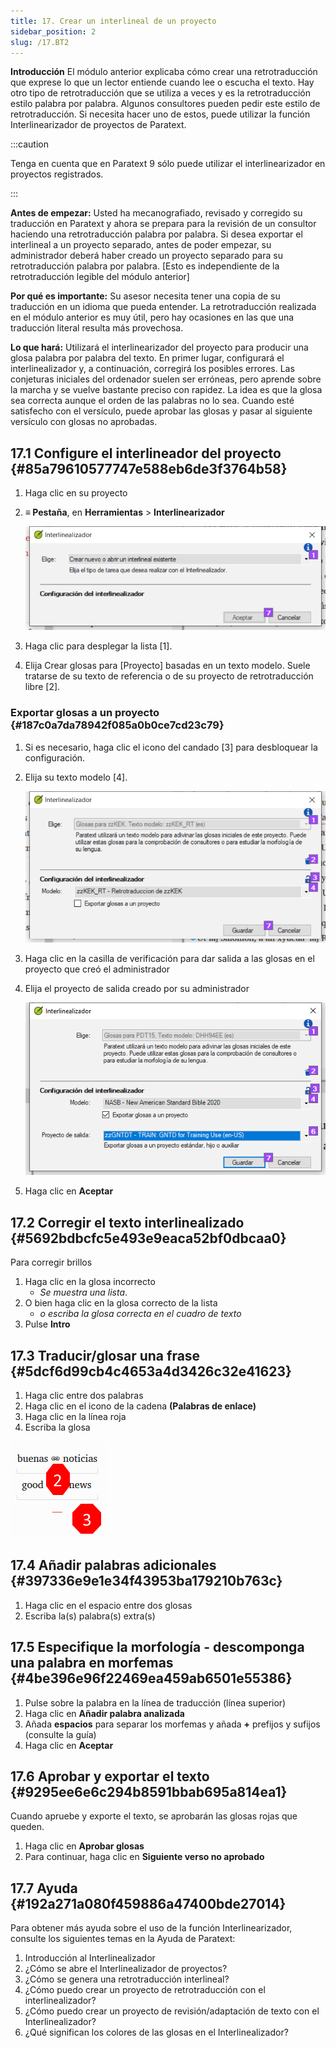 ```yaml
---
title: 17. Crear un interlineal de un proyecto
sidebar_position: 2
slug: /17.BT2
---
```


**Introducción** El módulo anterior explicaba cómo crear una retrotraducción que exprese lo que un lector entiende cuando lee o escucha el texto. Hay otro tipo de retrotraducción que se utiliza a veces y es la retrotraducción estilo palabra por palabra. Algunos consultores pueden pedir este estilo de retrotraducción. Si necesita hacer uno de estos, puede utilizar la función Interlinearizador de proyectos de Paratext.

:::caution

Tenga en cuenta que en Paratext 9 sólo puede utilizar el interlinearizador en proyectos registrados.

:::

**Antes de empezar:** Usted ha mecanografiado, revisado y corregido su traducción en Paratext y ahora se prepara para la revisión de un consultor haciendo una retrotraducción palabra por palabra. Si desea exportar el interlineal a un proyecto separado, antes de poder empezar, su administrador deberá haber creado un proyecto separado para su retrotraducción palabra por palabra. [Esto es independiente de la retrotraducción legible del módulo anterior]

**Por qué es importante:** Su asesor necesita tener una copia de su traducción en un idioma que pueda entender. La retrotraducción realizada en el módulo anterior es muy útil, pero hay ocasiones en las que una traducción literal resulta más provechosa.

**Lo que hará:** Utilizará el interlinearizador del proyecto para producir una glosa palabra por palabra del texto. En primer lugar, configurará el interlinealizador y, a continuación, corregirá los posibles errores. Las conjeturas iniciales del ordenador suelen ser erróneas, pero aprende sobre la marcha y se vuelve bastante preciso con rapidez. La idea es que la glosa sea correcta aunque el orden de las palabras no lo sea. Cuando esté satisfecho con el versículo, puede aprobar las glosas y pasar al siguiente versículo con glosas no aprobadas.

## 17.1 Configure el interlineador del proyecto {#85a79610577747e588eb6de3f3764b58}

1. Haga clic en su proyecto

2. **≡ Pestaña**, en **Herramientas** &gt; **Interlinearizador**

    ![](./1905854111.png)

3. Haga clic para desplegar la lista [1].

4. Elija Crear glosas para [Proyecto] basadas en un texto modelo. Suele tratarse de su texto de referencia o de su proyecto de retrotraducción libre [2].

### Exportar glosas a un proyecto {#187c0a7da78942f085a0b0ce7cd23c79}

1. Si es necesario, haga clic el icono del candado [3] para desbloquear la configuración.

2. Elija su texto modelo [4].

    ![](./1443407551.png)

3. Haga clic en la casilla de verificación para dar salida a las glosas en el proyecto que creó el administrador

4. Elija el proyecto de salida creado por su administrador

    ![](./310119566.png)

5. Haga clic en **Aceptar**

## 17.2 Corregir el texto interlinealizado {#5692bdbcfc5e493e9eaca52bf0dbcaa0}

Para corregir brillos

1. Haga clic en la glosa incorrecto
    - _Se muestra una lista_.
2. O bien haga clic en la glosa correcto de la lista
    - _o escriba la glosa correcta en el cuadro de texto_
3. Pulse **Intro**

## 17.3 Traducir/glosar una frase {#5dcf6d99cb4c4653a4d3426c32e41623}

<div class='notion-row'>
<div class='notion-column' style={{width: 'calc((100% - (min(32px, 4vw) * 1)) * 0.5)'}}>

1. Haga clic entre dos palabras
2. Haga clic en el icono de la cadena **(Palabras de enlace)**
3. Haga clic en la línea roja
4. Escriba la glosa

</div><div className='notion-spacer'></div>

<div class='notion-column' style={{width: 'calc((100% - (min(32px, 4vw) * 1)) * 0.5)'}}>

![](./576503207.png)

</div><div className='notion-spacer'></div>
</div>

## 17.4 Añadir palabras adicionales {#397336e9e1e34f43953ba179210b763c}

1. Haga clic en el espacio entre dos glosas
2. Escriba la(s) palabra(s) extra(s)

## 17.5 Especifique la morfología - descomponga una palabra en morfemas {#4be396e96f22469ea459ab6501e55386}

1. Pulse sobre la palabra en la línea de traducción (línea superior)
2. Haga clic en **Añadir palabra analizada**
3. Añada **espacios** para separar los morfemas y añada **+** prefijos y sufijos (consulte la guía)
4. Haga clic en **Aceptar**

## 17.6 Aprobar y exportar el texto {#9295ee6e6c294b8591bbab695a814ea1}

Cuando apruebe y exporte el texto, se aprobarán las glosas rojas que queden.

1. Haga clic en **Aprobar glosas**
2. Para continuar, haga clic en **Siguiente verso no aprobado**

## 17.7 Ayuda {#192a271a080f459886a47400bde27014}

Para obtener más ayuda sobre el uso de la función Interlinearizador, consulte los siguientes temas en la Ayuda de Paratext:

1. Introducción al Interlinealizador
2. ¿Cómo se abre el Interlinealizador de proyectos?
3. ¿Cómo se genera una retrotraducción interlineal?
4. ¿Cómo puedo crear un proyecto de retrotraducción con el interlinealizador?
5. ¿Cómo puedo crear un proyecto de revisión/adaptación de texto con el Interlinealizador?
6. ¿Qué significan los colores de las glosas en el Interlinealizador?
